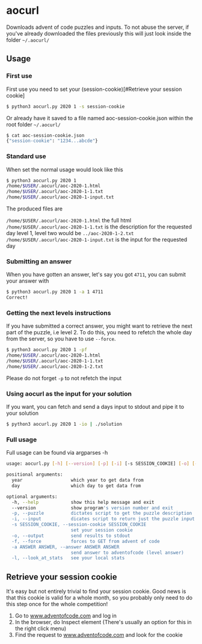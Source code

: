 # aocurl
Downloads advent of code puzzles and inputs.
To not abuse the server, if you've already downloaded the files previously this will just look inside the folder `~/.aocurl/`


## Usage

### First use
First use you need to set your (session-cookie)[#Retrieve your session cookie]

```bash
$ python3 aocurl.py 2020 1 -s session-cookie
```

Or already have it saved to a file named aoc-session-cookie.json within the root folder `~/.aocurl/`

```bash
$ cat aoc-session-cookie.json
{"session-cookie": "1234...abcde"}
```

### Standard use
When set the normal usage would look like this
```bash
$ python3 aocurl.py 2020 1
/home/$USER/.aocurl/aoc-2020-1.html
/home/$USER/.aocurl/aoc-2020-1-1.txt
/home/$USER/.aocurl/aoc-2020-1-input.txt
```

The produced files are

`/home/$USER/.aocurl/aoc-2020-1.html` the full html
`/home/$USER/.aocurl/aoc-2020-1-1.txt` is the description for the requested day level 1, level two would be `../aoc-2020-1-2.txt`
`/home/$USER/.aocurl/aoc-2020-1-input.txt` is the input for the requested day

### Submitting an answer
When you have gotten an answer, let's say you got `4711`, you can submit your answer with 

```bash
$ python3 aocurl.py 2020 1 -a 1 4711
Correct!
```

### Getting the next levels instructions 
If you have submitted a correct answer, you might want to retrieve the next part of the puzzle, i.e level 2. To do this, you need to refetch the whole day from the server, so you have to use `--force`.

```bash
$ python3 aocurl.py 2020 1 -pf
/home/$USER/.aocurl/aoc-2020-1.html
/home/$USER/.aocurl/aoc-2020-1-1.txt
/home/$USER/.aocurl/aoc-2020-1-2.txt
```

Please do not forget `-p` to not refetch the input

### Using aocurl as the input for your solution
If you want, you can fetch and send a days input to stdout and pipe it to your solution

```bash
$ python3 aocurl.py 2020 1 -io | ./solution
```


### Full usage
Full usage can be found via argparses -h
```bash
usage: aocurl.py [-h] [--version] [-p] [-i] [-s SESSION_COOKIE] [-o] [-f] [-a ANSWER ANSWER] [-l] year day

positional arguments:
  year                  which year to get data from
  day                   which day to get data from

optional arguments:
  -h, --help            show this help message and exit
  --version             show program's version number and exit
  -p, --puzzle          dictates script to get the puzzle description
  -i, --input           dicates script to return just the puzzle input
  -s SESSION_COOKIE, --session-cookie SESSION_COOKIE
                        set your session cookie
  -o, --output          send results to stdout
  -f, --force           forces to GET from advent of code
  -a ANSWER ANSWER, --answer ANSWER ANSWER
                        send answer to adventofcode (level answer)
  -l, --look_at_stats   see your local stats

```

## Retrieve your session cookie
It's easy but not entirely trivial to find your session cookie. Good news is that this cookie is valid for a whole month, so you probably only need to do this step once for the whole competition!

1. Go to www.adventofcode.com and log in
2. In the browser, do Inspect element (There's usually an option for this in the right click menu)
3. Find the request to www.adventofcode.com and look for the cookie
